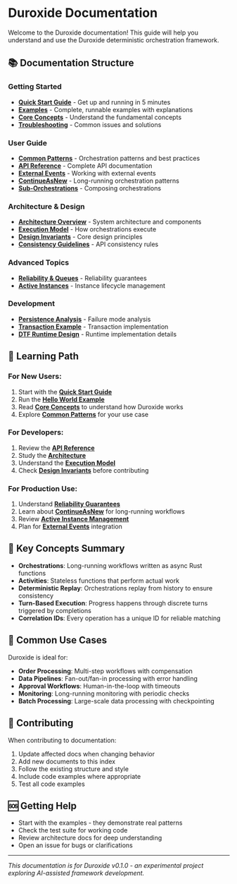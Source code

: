 # Duroxide Documentation

Welcome to the Duroxide documentation! This guide will help you understand and use the Duroxide deterministic orchestration framework.

## 📚 Documentation Structure

### Getting Started
- **[Quick Start Guide](../QUICK_START.md)** - Get up and running in 5 minutes
- **[Examples](../examples/)** - Complete, runnable examples with explanations
- **[Core Concepts](concepts.md)** - Understand the fundamental concepts
- **[Troubleshooting](troubleshooting.md)** - Common issues and solutions

### User Guide
- **[Common Patterns](patterns.md)** - Orchestration patterns and best practices
- **[API Reference](api.md)** - Complete API documentation
- **[External Events](external-events.md)** - Working with external events
- **[ContinueAsNew](continue-as-new.md)** - Long-running orchestration patterns
- **[Sub-Orchestrations](sub-orchestrations.md)** - Composing orchestrations

### Architecture & Design
- **[Architecture Overview](architecture.md)** - System architecture and components
- **[Execution Model](polling-and-execution-model.md)** - How orchestrations execute
- **[Design Invariants](design-invariants.md)** - Core design principles
- **[Consistency Guidelines](consistency-guidelines.md)** - API consistency rules

### Advanced Topics
- **[Reliability & Queues](reliability-queue-and-history.md)** - Reliability guarantees
- **[Active Instances](active-instances-and-gating.md)** - Instance lifecycle management

### Development
- **[Persistence Analysis](persistence-failure-analysis.md)** - Failure mode analysis
- **[Transaction Example](transaction-example.md)** - Transaction implementation
- **[DTF Runtime Design](dtf-runtime-design.md)** - Runtime implementation details

## 🎯 Learning Path

### For New Users:
1. Start with the **[Quick Start Guide](../QUICK_START.md)**
2. Run the **[Hello World Example](../examples/hello_world.rs)**
3. Read **[Core Concepts](concepts.md)** to understand how Duroxide works
4. Explore **[Common Patterns](patterns.md)** for your use case

### For Developers:
1. Review the **[API Reference](api.md)**
2. Study the **[Architecture](architecture.md)**
3. Understand the **[Execution Model](polling-and-execution-model.md)**
4. Check **[Design Invariants](design-invariants.md)** before contributing

### For Production Use:
1. Understand **[Reliability Guarantees](reliability-queue-and-history.md)**
2. Learn about **[ContinueAsNew](continue-as-new.md)** for long-running workflows
3. Review **[Active Instance Management](active-instances-and-gating.md)**
4. Plan for **[External Events](external-events.md)** integration

## 📖 Key Concepts Summary

- **Orchestrations**: Long-running workflows written as async Rust functions
- **Activities**: Stateless functions that perform actual work
- **Deterministic Replay**: Orchestrations replay from history to ensure consistency
- **Turn-Based Execution**: Progress happens through discrete turns triggered by completions
- **Correlation IDs**: Every operation has a unique ID for reliable matching

## 🔧 Common Use Cases

Duroxide is ideal for:
- **Order Processing**: Multi-step workflows with compensation
- **Data Pipelines**: Fan-out/fan-in processing with error handling
- **Approval Workflows**: Human-in-the-loop with timeouts
- **Monitoring**: Long-running monitoring with periodic checks
- **Batch Processing**: Large-scale data processing with checkpointing

## 🤝 Contributing

When contributing to documentation:
1. Update affected docs when changing behavior
2. Add new documents to this index
3. Follow the existing structure and style
4. Include code examples where appropriate
5. Test all code examples

## 🆘 Getting Help

- Start with the examples - they demonstrate real patterns
- Check the test suite for working code
- Review architecture docs for deep understanding
- Open an issue for bugs or clarifications

---

*This documentation is for Duroxide v0.1.0 - an experimental project exploring AI-assisted framework development.*